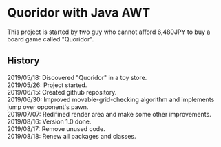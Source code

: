 ﻿# Quoridor with Java AWT

This project is started by two guy who cannot afford 6,480JPY to buy a board game called "Quoridor".

## History

2019/05/18: Discovered "Quoridor" in a toy store.<br>
2019/05/26: Project started.<br>
2019/06/15: Created github repository.<br>
2019/06/30: Improved movable-grid-checking algorithm and implements jump over opponent's pawn.<br>
2019/07/07: Redifined render area and make some other improvements.<br>
2019/08/16: Version 1.0 done.<br>
2019/08/17: Remove unused code.<br>
2019/08/18: Renew all packages and classes.<br>